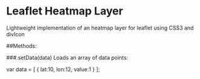# Leaflet Heatmap Layer

Lightweight implementation of an heatmap layer for leaflet using CSS3 and divIcon


##Methods:

###.setData(data)
Loads an array of data points:

var data = [
{
    lat:10,
    lon:12,
    value:1
}
];
